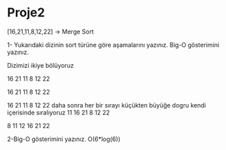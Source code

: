 # Proje2

[16,21,11,8,12,22] -> Merge Sort

1- Yukarıdaki dizinin sort türüne göre aşamalarını yazınız.
Big-O gösterimini yazınız.

Dizimizi ikiye bölüyoruz

16 21 11            8 12 22

16 21   11          8 12  22

16  21  11          8   12    22
daha sonra her bir sırayı küçükten büyüğe dogru kendi içerisinde sıralıyoruz
11  16  21          8 12  22

8 11 12 16 21 22

2-Big-O gösterimini yazınız.
O(6*log(6))





